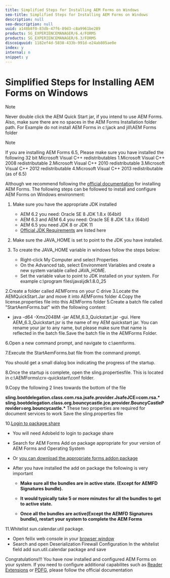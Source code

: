 ```yaml
---
title: Simplified Steps for Installing AEM Forms on Windows
seo-title: Simplified Steps for Installing AEM Forms on Windows
description: null
seo-description: null
uuid: a148b8f0-83db-47f6-89d3-c8a9961be289
products: SG_EXPERIENCEMANAGER/6.4/FORMS
products: SG_EXPERIENCEMANAGER/6.3/FORMS
discoiquuid: 1182ef4d-5838-433b-991d-e24ab805ae0e
index: y
internal: n
snippet: y
---
```

# Simplified Steps for Installing AEM Forms on Windows

>[!NOTE]
>Never double click the AEM Quick Start jar, if you intend to use AEM Forms.
>Also, make sure there are no spaces in the AEM Forms Installation folder path.
>For Example do not install AEM Forms in c:\jack and jill\AEM Forms folder

>[!NOTE]
If you are installing AEM Forms 6.5, Please make sure you have installed the following 32 bit Microsoft Visual C++ redistributables
1.Microsoft Visual C++ 2008 redistributable
2.Microsoft Visual C++ 2010 redistributable
3.Microsoft Visual C++ 2012 redistributable
4.Microsoft Visual C++ 2013 redistributable (as of 6.5)

Although we recommend following the [official documentation](https://helpx.adobe.com/experience-manager/6-3/forms/using/installing-configuring-aem-forms-osgi.html) for installing AEM Forms. The following steps can be followed to install and configure AEM Forms on Windows environment:

1. Make sure you have the appropriate JDK installed
   * AEM 6.2 you need: Oracle SE 8 JDK 1.8.x (64bit)
   * AEM 6.3 and AEM 6.4 you need: Oracle SE 8 JDK 1.8.x (64bit)
   * AEM 6.5 you need JDK 8 or JDK 11
   * [Official JDK Requirements](https://helpx.adobe.com/experience-manager/6-3/sites/deploying/using/technical-requirements.html) are listed here
1. Make sure the JAVA_HOME is set to point to the JDK you have installed.
1. To create the JAVA_HOME variable in windows follow the steps below:

   * Right-click My Computer and select Properties
   * On the Advanced tab, select Environment Variables and create a new system variable called JAVA_HOME.
   * Set the variable value to point to JDK installed on your system. For example c:\program files\java\jdk1.8.0_25

2.Create a folder called AEMForms on your C drive
3.Locate the AEMQuickStart.Jar and move it into AEMForms folder
4.Copy the license.properties file into this AEMForms folder
5.Create a batch file called "StartAemForms.bat" with the following content:

* java -d64 -Xmx2048M -jar AEM_6.3_Quickstart.jar -gui.
Here AEM_6.3_Quickstart.jsr is the name of my AEM quickstart jar.
You can rename your jar to any name, but please make sure that name is reflected in the batch file.Save the batch file in the AEMForms Folder.

6.Open a new command prompt, and navigate to c:\aemforms.

7.Execute the StartAemForms.bat file from the command prompt.

You should get a small dialog box indicating the progress of the startup.

8.Once the startup is complete, open the sling.propertiesfile. This is located in c:\AEMForms\crx-quickstart\conf folder.

9.Copy the following 2 lines towards the bottom of the file

**sling.bootdelegation.class.com.rsa.jsafe.provider.JsafeJCE=com.rsa.&#42;** **sling.bootdelegation.class.org.bouncycastle.jce.provider.BouncyCastleProvider=org.bouncycastle.&#42;**
These two properties are required for document services to work
Save the sling.properties file

10.[Login to package share](http://localhost:4502/crx/packageshare/login.html)

* You will need AdobeId to login to package share
* Search for AEM Forms Add on package appropriate for your version of AEM Forms and Operating System
* Or [you can download the appropriate forms addon package](https://helpx.adobe.com/aem-forms/kb/aem-forms-releases.html)
* After you have installed the add on package the following is very important

  * **Make sure all the bundles are in active state. (Except for AEMFD Signatures bundle).**
  * **It would typically take 5 or more minutes for all the bundles to get to active state.**

  * **Once all the bundles are active(Except the AEMFD Signatures bundle), restart your system to complete the AEM Forms**

11.Whitelist sun.calendar.util package.

* Open feilix web console in your [browser window](http://localhost:4502/system/console/configMgr)
* Search and open Deserialization Firewall Configuration
In the whitelist field add sun.util.calendar package and save

Congratulations!!! You have now installed and configured AEM Forms on your system.
If you need to configure additional capabilites such as [Reader Extensions](https://helpx.adobe.com/experience-manager/6-3/forms/using/configuring-document-services.html) or [PDFG](https://helpx.adobe.com/experience-manager/6-3/forms/using/install-configure-pdf-generator.html), please follow the official documentation